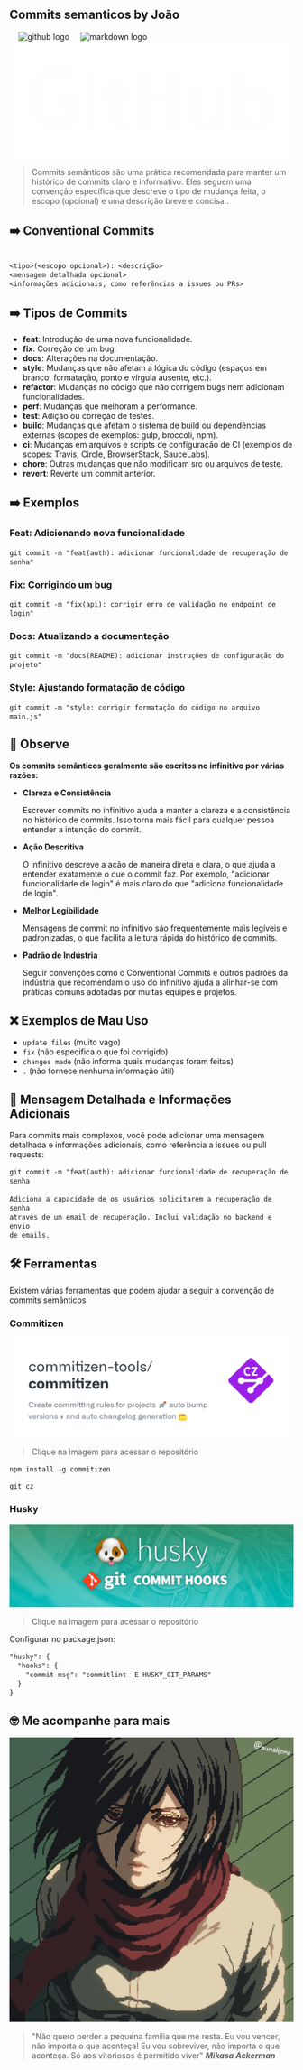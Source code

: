 ## Commits semanticos by João

<div align="left">
  <img width="12" />
  <img src="https://skillicons.dev/icons?i=github" height="40" alt="github logo"  />
  <img width="12" />
  <img src="https://skillicons.dev/icons?i=md" height="40" alt="markdown logo"  />
</div>

<img src="./imgs/github_png.png" alt="cover">

> Commits semânticos são uma prática recomendada para manter um histórico de commits claro e informativo. Eles seguem uma convenção específica que descreve o tipo de mudança feita, o escopo (opcional) e uma descrição breve e concisa..

## ➡️ Conventional Commits

```

<tipo>(<escopo opcional>): <descrição>
<mensagem detalhada opcional>
<informações adicionais, como referências a issues ou PRs>

```

## ➡️ Tipos de Commits

<ul>
  <li><strong>feat</strong>: Introdução de uma nova funcionalidade.</li>
  <li><strong>fix</strong>: Correção de um bug.</li>
  <li><strong>docs</strong>: Alterações na documentação.</li>
  <li><strong>style</strong>: Mudanças que não afetam a lógica do código (espaços em branco, formatação, ponto e vírgula ausente, etc.).</li>
  <li><strong>refactor</strong>: Mudanças no código que não corrigem bugs nem adicionam funcionalidades.</li>
  <li><strong>perf</strong>: Mudanças que melhoram a performance.</li>
  <li><strong>test</strong>: Adição ou correção de testes.</li>
  <li><strong>build</strong>: Mudanças que afetam o sistema de build ou dependências externas (scopes de exemplos: gulp, broccoli, npm).</li>
  <li><strong>ci</strong>: Mudanças em arquivos e scripts de configuração de CI (exemplos de scopes: Travis, Circle, BrowserStack, SauceLabs).</li>
  <li><strong>chore</strong>: Outras mudanças que não modificam src ou arquivos de teste.</li>
  <li><strong>revert</strong>: Reverte um commit anterior.</li>
</ul>

## ➡️ Exemplos

### Feat: Adicionando nova funcionalidade

```
git commit -m "feat(auth): adicionar funcionalidade de recuperação de senha"
```

### Fix: Corrigindo um bug

```
git commit -m "fix(api): corrigir erro de validação no endpoint de login"
```

### Docs: Atualizando a documentação

```
git commit -m "docs(README): adicionar instruções de configuração do projeto"
```

### Style: Ajustando formatação de código

```
git commit -m "style: corrigir formatação do código no arquivo main.js"
```

## 👀 Observe

<strong>Os commits semânticos geralmente são escritos no infinitivo por várias razões:</strong>

<ul>
  <li><strong>Clareza e Consistência</strong>
    <p>Escrever commits no infinitivo ajuda a manter a clareza e a consistência no histórico de commits. Isso torna mais fácil para qualquer pessoa entender a intenção do commit.</p>
  </li>
  <li><strong>Ação Descritiva</strong>
    <p>O infinitivo descreve a ação de maneira direta e clara, o que ajuda a entender exatamente o que o commit faz. Por exemplo, "adicionar funcionalidade de login" é mais claro do que "adiciona funcionalidade de login".</p>
  </li>
  <li><strong>Melhor Legibilidade</strong>
    <p>Mensagens de commit no infinitivo são frequentemente mais legíveis e padronizadas, o que facilita a leitura rápida do histórico de commits.</p>
  </li>
  <li><strong>Padrão de Indústria</strong>
    <p>Seguir convenções como o Conventional Commits e outros padrões da indústria que recomendam o uso do infinitivo ajuda a alinhar-se com práticas comuns adotadas por muitas equipes e projetos.</p>
  </li>
</ul>

## ❌ Exemplos de Mau Uso

<ul>
  <li><code>update files</code> (muito vago)</li>
  <li><code>fix</code> (não especifica o que foi corrigido)</li>
  <li><code>changes made</code> (não informa quais mudanças foram feitas)</li>
  <li><code>.</code> (não fornece nenhuma informação útil)</li>
</ul>

## 📝 Mensagem Detalhada e Informações Adicionais

<p>
Para commits mais complexos, você pode adicionar uma mensagem detalhada e informações adicionais, como referência a issues ou pull requests:</p>

```
git commit -m "feat(auth): adicionar funcionalidade de recuperação de senha

Adiciona a capacidade de os usuários solicitarem a recuperação de senha
através de um email de recuperação. Inclui validação no backend e envio
de emails.
```

## 🛠️ Ferramentas

<p>Existem várias ferramentas que podem ajudar a seguir a convenção de commits semânticos</p>

### Commitizen

<a href="https://github.com/commitizen/cz-cli"><img src="./imgs/commitizen.png" alt="..commitizen"></a>

> Clique na imagem para acessar o repositório

```
npm install -g commitizen
```

```
git cz
```

### Husky

<a href="https://typicode.github.io/husky/"><img src="./imgs/husky.jpg" alt="..husky"></a>

> Clique na imagem para acessar o repositório

<p>Configurar no package.json:</p>

```
"husky": {
  "hooks": {
    "commit-msg": "commitlint -E HUSKY_GIT_PARAMS"
  }
}
```

## 🤓 Me acompanhe para mais

<a href="https://www.linkedin.com/in/joaomarcos10oficial/"><img src="./imgs/myicon.png" alt="..."></a>

> "Não quero perder a pequena família que me resta. Eu vou vencer, não importa o que aconteça! Eu vou sobreviver, não importa o que aconteça. Só aos vitoriosos é permitido viver"
> ___Mikasa Ackerman___
